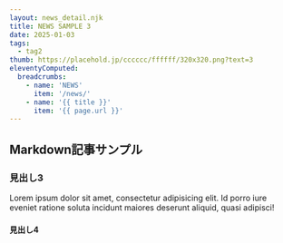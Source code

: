```yaml
---
layout: news_detail.njk
title: NEWS SAMPLE 3
date: 2025-01-03
tags:
  - tag2
thumb: https://placehold.jp/cccccc/ffffff/320x320.png?text=3
eleventyComputed:
  breadcrumbs:
    - name: 'NEWS'
      item: '/news/'
    - name: '{{ title }}'
      item: '{{ page.url }}'
---
```


## Markdown記事サンプル

### 見出し3
Lorem ipsum dolor sit amet, consectetur adipisicing elit. Id porro iure eveniet ratione soluta incidunt maiores deserunt aliquid, quasi adipisci!


#### 見出し4
